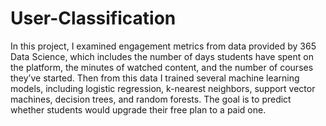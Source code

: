 # User-Classification
In this project, I examined engagement metrics from data provided by 365 Data Science, which includes the number of days students have spent on the platform, the minutes of watched content, and the number of courses they’ve started. Then from this data I trained several machine learning models, including logistic regression, k-nearest neighbors, support vector machines, decision trees, and random forests. The goal is to predict whether students would upgrade their free plan to a paid one.
